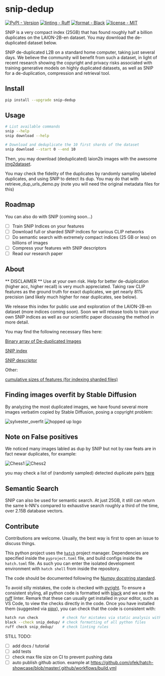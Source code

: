 # snip-dedup

[![PyPI - Version](https://img.shields.io/pypi/v/snip-dedup.svg?logo=pypi&label=PyPI&logoColor=gold)](https://pypi.org/project/snip-dedup/)
[![linting - Ruff](https://img.shields.io/endpoint?url=https://raw.githubusercontent.com/charliermarsh/ruff/main/assets/badge/v0.json)](https://github.com/charliermarsh/ruff)
[![format - Black](https://img.shields.io/badge/code%20style-black-000000.svg)](https://github.com/psf/black)
[![license - MIT](https://img.shields.io/badge/license-MIT-9400d3.svg)](https://spdx.org/licenses/)

SNIP is a very compact index (25GB) that has found roughly half a billion duplicates on the LAION-2B-en dataset. You may download the de-duplicated dataset below.

SNIP de-duplicated L2B on a standard home computer, taking just several days. We believe the community will benefit from such a dataset, in light of recent research showing the copyright and privacy risks associated with training generative models on highly duplicated datasets, as well as SNIP for a de-duplication, compression and retrieval tool.

## Install

```sh
pip install --upgrade snip-dedup
```

## Usage

```sh
# List available commands
snip --help
snip download --help

# Download and deduplicate the 10 first shards of the dataset
snip download --start 0 --end 10
```

Then, you may download (deduplicated) laion2b images with the awesome [img2dataset](https://github.com/rom1504/img2dataset).

You may check the fidelity of the duplicates by randomly sampling labeled duplicates, and using SNIP to detect its dup. You may do that with retrieve_dup_urls_demo.py (note you will need the original metadata files for this)

## Roadmap

You can also do with SNIP (coming soon...)
- [ ] Train SNIP Indices on your features
- [ ] Download full or sharded SNIP indices for various CLIP networks
- [ ] Do semantic search with extremely compact indices (25 GB or less) on billions of images
- [ ] Compress your features with SNIP descriptors
- [ ] Read our research paper

## About

** DISCLAIMER ** 
Use at your own risk. Help for better de-duiplication (higher acc, higher recall) is very much appreciated. Taking raw CLIP features as the ground truth for exact duplicates, we get nearly 81% precision (and likely much higher for near duplicates, see below).

We release this index for public use and exploration of the LAION-2B-en dataset (more indices coming soon). Soon we will release tools to train your own SNIP indices as well as our scientific paper discussing the method in more detail.

You may find the following necessary files here:

[Binary array of De-duplicated Images](https://drive.google.com/file/d/1RYDylZKaPyaVs5YNwIrGqHU2BewdFwxY/view?usp=sharing)

[SNIP index](https://drive.google.com/file/d/1RYDylZKaPyaVs5YNwIrGqHU2BewdFwxY/view?usp=sharing)

[SNIP descriptor](https://drive.google.com/file/d/1QTA9yWevwPMhvMW8P5mAIBDy42xUpr-m/view?usp=share_link)

Other:

[cumulative sizes of features (for indexing sharded files)](https://drive.google.com/file/d/1OdVt5rjYw55XfMhsQSdqcVOP7lG2qj4W/view?usp=sharing)

## Finding images overfit by Stable Diffusion

By analyzing the most duplicated images, we have found several more images verbatim copied by Stable Diffusion, posing a copyright problem:

![sylvester_overfit](https://user-images.githubusercontent.com/2905865/225423740-e0befaba-cb74-44bf-9a64-f5dd9cbd4c33.jpeg)
![hopped up logo](https://user-images.githubusercontent.com/2905865/225423836-7c64428b-6782-4452-8d29-1628dc192c6c.jpeg)


## Note on False positives
We noticed many images labled as dup by SNIP but not by raw feats are in fact newar duplicates, for example:

![Chess1](https://en.chessok.net/uploads/posts/2017-09/1506718434_knight-on-the-left-1.nc3.jpg)
![Chess2](https://m.media-amazon.com/images/I/51jNRpWUCjL.jpg)

you may check a list of (randomly sampled) detected duplicate pairs [here](https://docs.google.com/spreadsheets/d/1Eq46U3MbTXzNoLCvnHLcw64X3bWE3ZE8zMJVQU9_gCg/edit?usp=sharing)


## Semantic Search

SNIP can also be used for semantic search. At just 25GB, it still can return the same k-NN's compared to exhaustive search roughly a third of the time, over 2.15B database vectors. 

## Contribute

Contributions are welcome.
Usually, the best way is first to open an issue to discuss things.

This python project uses the [`hatch`][hatch] project manager.
Dependencies are specified inside the `pyproject.toml` file, and build configs inside the `hatch.toml` file.
As such you can enter the isolated development environment with `hatch shell` from inside the repository.

The code should be documented following the [Numpy docstring standard][docstring].

To avoid silly mistakes, the code is checked with [pyright][pyright].
To ensure a consistent styling, all python code is formatted with [black][black] and we use the [ruff][ruff] linter.
Remark that these can usually get installed in your editor, such as VS Code, to view the checks directly in the code.
Once you have installed them (suggested via [pipx][pipx]), you can check that the code is consistent with:

```sh
hatch run check           # check for mistakes via static analysis with pyright
black --check snip_dedup/ # check formatting of all python files
ruff check snip_dedup/    # check linting rules
```

STILL TODO:

- [ ] add docs / tutorial
- [ ] add tests
- [ ] check max file size on CI to prevent pushing data
- [ ] auto publish github action. example at https://github.com/ofek/hatch-showcase/blob/master/.github/workflows/build.yml

[hatch]: https://github.com/pypa/hatch
[pyright]: https://github.com/microsoft/pyright
[black]: https://github.com/psf/black
[ruff]: https://github.com/charliermarsh/ruff
[pipx]: https://github.com/pypa/pipx
[docstring]: https://numpydoc.readthedocs.io/en/latest/format.html
